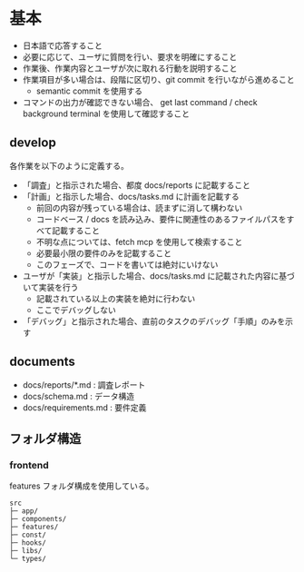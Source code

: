 # 基本
- 日本語で応答すること
- 必要に応じて、ユーザに質問を行い、要求を明確にすること
- 作業後、作業内容とユーザが次に取れる行動を説明すること
- 作業項目が多い場合は、段階に区切り、git commit を行いながら進めること
  - semantic commit を使用する
- コマンドの出力が確認できない場合、 get last command / check background terminal を使用して確認すること

## develop
各作業を以下のように定義する。
- 「調査」と指示された場合、都度 docs/reports に記載すること
- 「計画」と指示した場合、docs/tasks.md に計画を記載する
  - 前回の内容が残っている場合は、読まずに消して構わない
  - コードベース / docs を読み込み、要件に関連性のあるファイルパスをすべて記載すること
  - 不明な点については、fetch mcp を使用して検索すること
  - 必要最小限の要件のみを記載すること
  - このフェーズで、コードを書いては絶対にいけない
- ユーザが「実装」と指示した場合、docs/tasks.md に記載された内容に基づいて実装を行う
  - 記載されている以上の実装を絶対に行わない
  - ここでデバッグしない
- 「デバッグ」と指示された場合、直前のタスクのデバッグ「手順」のみを示す

## documents
- docs/reports/*.md : 調査レポート
- docs/schema.md : データ構造
- docs/requirements.md : 要件定義

## フォルダ構造
### frontend
features フォルダ構成を使用している。
```
src
├─ app/
├─ components/
├─ features/  
├─ const/
├─ hooks/
├─ libs/
└─ types/
```